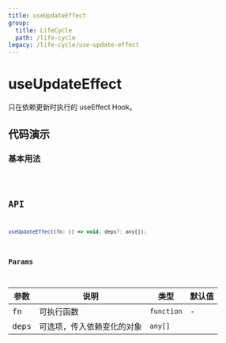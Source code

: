 ```yaml
---
title: useUpdateEffect
group:
  title: LifeCycle
  path: /life-cycle
legacy: /life-cycle/use-update-effect
---
```


# useUpdateEffect

只在依赖更新时执行的 useEffect Hook。

## 代码演示

### 基本用法

<code src="./demo/Demo1.tsx" />

## API

```javascript
useUpdateEffect(fn: () => void, deps?: any[]);
```

### Params

| 参数    | 说明                                         | 类型                   | 默认值 |
|---------|----------------------------------------------|------------------------|--------|
| fn | 可执行函数  | `function` | -      |
| deps | 可选项，传入依赖变化的对象  | `any[]`      |
